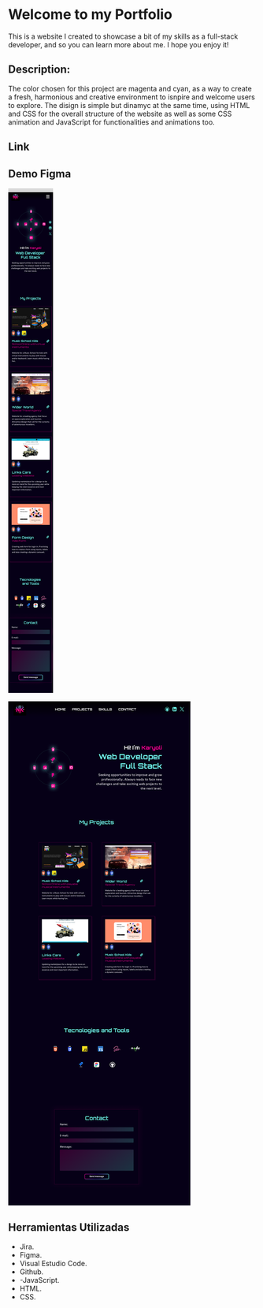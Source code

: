 # Welcome to my Portfolio

This is a website I created to showcase a bit of my skills as a full-stack developer, and so you can learn more about me. I hope you enjoy it!

## Description:

The color chosen for this project are magenta and cyan, as a way to create a fresh, harmonious and creative environment to isnpire and welcome users to explore. 
The disign is simple but dinamyc at the same time, using HTML and CSS for the overall structure of the website as well as some CSS animation and JavaScript for functionalities and animations too.

## Link

## Demo Figma

![Demo Movil](src/assets/mockupMovil.png)

![Demo Deskup](src/assets/mockupDeskup.png)

## Herramientas Utilizadas
- Jira.
- Figma.
- Visual Estudio Code.
- Github.
- -JavaScript.
- HTML.
- CSS.

